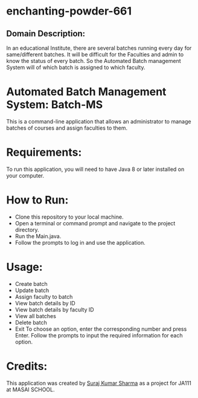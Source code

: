 # enchanting-powder-661
## Domain Description:  
In an educational Institute, there are several batches running every day for  same/different batches. It will be difficult for the Faculties and admin to know the status  of every batch. So the Automated Batch management System will of which batch is  assigned to which faculty.

# Automated Batch Management System: Batch-MS
This is a command-line application that allows an administrator to manage batches of courses and assign faculties to them.


# Requirements:
To run this application, you will need to have Java 8 or later installed on your computer.

# How to Run:
* Clone this repository to your local machine.
* Open a terminal or command prompt and navigate to the project directory.
* Run the Main.java.
* Follow the prompts to log in and use the application.

# Usage:
* Create batch
* Update batch
* Assign faculty to batch
* View batch details by ID
* View batch details by faculty ID
* View all batches
* Delete batch
* Exit
To choose an option, enter the corresponding number and press Enter. Follow the prompts to input the required information for each option.

# Credits:
This application was created by [Suraj Kumar Sharma](https://geniusuraj.in) as a project for JA111 at MASAI SCHOOL.
